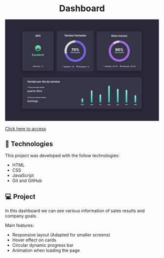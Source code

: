 <h1 align="center"> Dashboard </h1>

![preview](./.github/preview.png)

[Click here to access](https://remng.github.io/dashboard/)

## 🚀 Technologies

This project was developed with the follow technologies:

- HTML
- CSS
- JavaScript
- Git and GitHub

## 💻 Project

In this dashboard we can see various information of sales results and company goals. <br>

Main features:

- Responsive layout (Adapted for smaller screens)
- Hover effect on cards
- Circular dynamic progress bar
- Animation when loading the page
